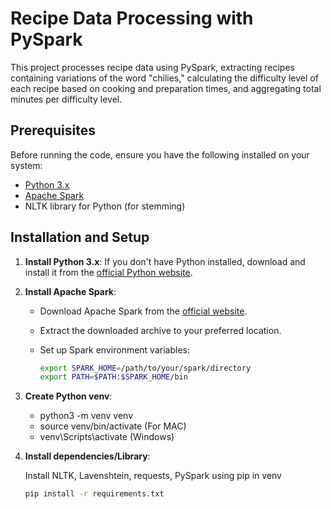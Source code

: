 # Recipe Data Processing with PySpark

This project processes recipe data using PySpark, extracting recipes containing variations of the word "chilies," calculating the difficulty level of each recipe based on cooking and preparation times, and aggregating total minutes per difficulty level.

## Prerequisites

Before running the code, ensure you have the following installed on your system:

- [Python 3.x](https://www.python.org/)
- [Apache Spark](https://spark.apache.org/downloads.html)
- NLTK library for Python (for stemming)

## Installation and Setup

1. **Install Python 3.x**: If you don't have Python installed, download and install it from the [official Python website](https://www.python.org/).

2. **Install Apache Spark**:
   
   - Download Apache Spark from the [official website](https://spark.apache.org/downloads.html).
   - Extract the downloaded archive to your preferred location.
   - Set up Spark environment variables:

     ```bash
     export SPARK_HOME=/path/to/your/spark/directory
     export PATH=$PATH:$SPARK_HOME/bin
     ```

3. **Create Python venv**:
   - python3 -m venv venv
   - source venv/bin/activate (For MAC)
   - venv\Scripts\activate (Windows)


4. **Install dependencies/Library**:

   Install NLTK, Lavenshtein, requests, PySpark using pip in venv

   ```bash
   pip install -r requirements.txt

